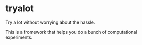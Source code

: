 # tryalot

Try a lot without worrying about the hassle.

This is a fromework that helps you do a bunch of computational experiments.
